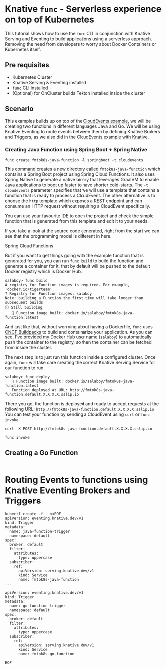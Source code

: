 # Knative `func` - Serverless experience on top of Kubernetes

This tutorial shows how to use the `func` CLI in conjunction with Knative Serving and Eventing to build applications using a serverless approach. 
Removing the need from developers to worry about Docker Containers or Kubernetes itself. 

## Pre requisites
- Kubernetes Cluster
- Knative Serving & Eventing installed
- `func` CLI installed
- (Optional) for OnCluster builds Tekton installed inside the cluster

## Scenario
This examples builds up on top of the [CloudEvents example](https://github.com/salaboy/from-monolith-to-k8s/tree/master/cloudevents), we will be creating two functions in different languages Java and Go. We will be using Knative Eventing to route events between them by defining Knative Brokers and Triggers, as we also did in the [CloudEvents example with Knative](https://github.com/salaboy/from-monolith-to-k8s/tree/master/cloudevents#with-knative-eventing). 


### Creating Java Function using Spring Boot + Spring Native

```
func create fmtok8s-java-function -l springboot -t cloudevents
```

This command creates a new directory called `fmtok8s-java-function` which contains a Spring Boot project using Spring Cloud Functions. It also uses Spring Native to generate a native binary that leverages GraalVM to enable Java applications to boot up faster to have shorter cold-starts. The `-t cloudevents` parameter specifies that we will use a template that contains a function that is ready to process a CloudEvent. The other alternative is to choose the `http` template which exposes a REST endpoint and can consume an HTTP request without requiring a CloudEvent specifically. 

You can use your favourite IDE to open the project and check the simple function that is generated from this template and edit it to your needs. 

If you take a look at the source code generated, right from the start we can see that the programming model is different in here. 

Spring Cloud Functions 

But if you want to get things going with the example function that is generated for you, you can run `func build` to build the function and generate a container for it, that by default will be pushed to the default Docker registry which is Docker Hub. 

```
salaboy> func build
A registry for Function images is required. For example, 'docker.io/tigerteam'.
? Registry for Function images: salaboy
Note: building a Function the first time will take longer than subsequent builds
🕕 Still building
   🙌 Function image built: docker.io/salaboy/fmtok8s-java-function:latest
```

And just like that, without worrying about having a Dockerfile, `func` uses [CNCF Buildpacks](http://buildpacks.io) to build and containarize your application. As you can see, I've provided my Docker Hub user name (`salaboy`) to automatically push the container to the registry, so then the container can be fetched from inside the cluster. 

The next step is to just run this function inside a configured cluster. Once again, `func` will take care creating the correct Knative Serving Service for our function to run.
```
salaboy> func deploy 
   🙌 Function image built: docker.io/salaboy/fmtok8s-java-function:latest
   Function deployed at URL: http://fmtok8s-java-function.default.X.X.X.X.sslip.io
```

There you go, the function is deployed and ready to accept requests at the following URL: `http://fmtok8s-java-function.default.X.X.X.X.sslip.io`
You can test your function by sending a CloudEvent using `curl` or `func invoke`.

```
curl -X POST http://fmtok8s-java-function.default.X.X.X.X.sslip.io
```

```
func invoke
```

## Creating a Go Function 

```
```

# Routing Events to functions using Knative Eventing Brokers and Triggers

```
kubectl create -f - <<EOF
apiVersion: eventing.knative.dev/v1
kind: Trigger
metadata:
  name: java-function-trigger
  namespace: default
spec:
  broker: default
  filter:
    attributes:
      type: uppercase
  subscriber:
    ref:
      apiVersion: serving.knative.dev/v1
      kind: Service
      name: fmtok8s-java-function
--- 

apiVersion: eventing.knative.dev/v1
kind: Trigger
metadata:
  name: go-function-trigger
  namespace: default
spec:
  broker: default
  filter:
    attributes:
      type: uppercase
  subscriber:
    ref:
      apiVersion: serving.knative.dev/v1
      kind: Service
      name: fmtok8s-go-function

EOF
```
